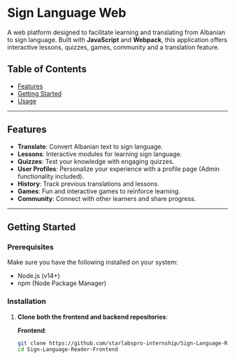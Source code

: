 # Sign Language Web

A web platform designed to facilitate learning and translating from Albanian to sign language. Built with **JavaScript** and **Webpack**, this application offers interactive lessons, quizzes, games, community and a translation feature.

## Table of Contents
- [Features](#features)
- [Getting Started](#getting-started)
- [Usage](#usage)

---

## Features
- **Translate**: Convert Albanian text to sign language.
- **Lessons**: Interactive modules for learning sign language.
- **Quizzes**: Test your knowledge with engaging quizzes.
- **User Profiles**: Personalize your experience with a profile page (Admin functionality included).
- **History**: Track previous translations and lessons.
- **Games**: Fun and interactive games to reinforce learning.
- **Community**: Connect with other learners and share progress.

---

## Getting Started

### Prerequisites
Make sure you have the following installed on your system:
- Node.js (v14+)
- npm (Node Package Manager)

### Installation
1. **Clone both the frontend and backend repositories**:

   **Frontend**:
   ```bash
   git clone https://github.com/starlabspro-internship/Sign-Language-Reader-Frontend.git
   cd Sign-Language-Reader-Frontend
